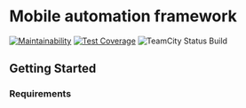 # Mobile automation framework 
[![Maintainability](https://api.codeclimate.com/v1/badges/6cd56c505c1f876e773d/maintainability)](https://codeclimate.com/github/afj-bot/mobile-automation-framework/maintainability) [![Test Coverage](https://api.codeclimate.com/v1/badges/6cd56c505c1f876e773d/test_coverage)](https://codeclimate.com/github/afj-bot/mobile-automation-framework/test_coverage) ![TeamCity Status Build](http://134.249.164.109/app/rest/builds/buildType:AfjSolution_MobileTestFramework/statusIcon.svg)


 ## Getting Started
 
 ### Requirements 
 
 
